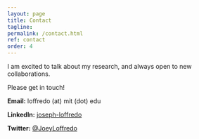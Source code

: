 ```yaml
---
layout: page
title: Contact
tagline:
permalink: /contact.html
ref: contact
order: 4
---
```

I am excited to talk about my research, and always open to new collaborations.

Please get in touch!

**Email:** loffredo (at) mit (dot) edu

**LinkedIn:** [joseph-loffredo](https://www.linkedin.com/in/joseph-loffredo/)

**Twitter:** [@JoeyLoffredo](https://twitter.com/JoeyLoffredo)
